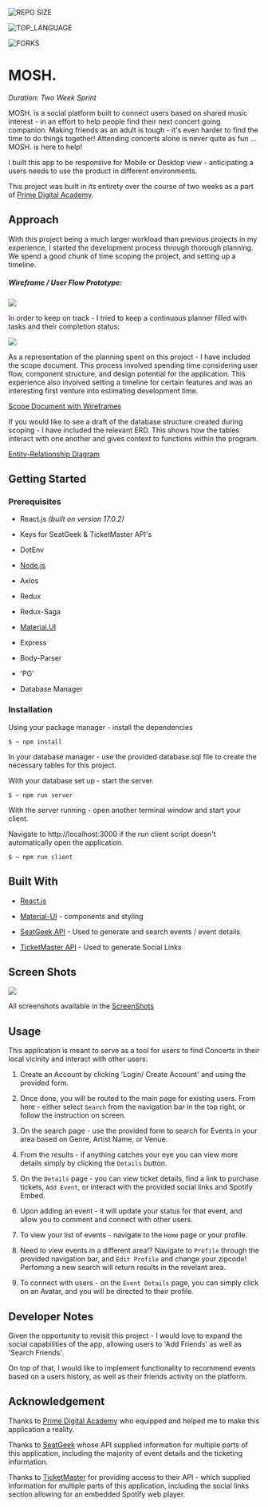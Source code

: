 
  

  

![REPO SIZE](https://img.shields.io/github/repo-size/blakesmithmn/MOSH.?style=flat-square)

  

![TOP_LANGUAGE](https://img.shields.io/github/languages/top/blakesmithmn/MOSH.?style=flat-square)

  

![FORKS](https://img.shields.io/github/forks/blakesmithmn/MOSH.?style=social)

  

  

# MOSH.

  

  

_Duration: Two Week Sprint_

  

  

MOSH. is a social platform built to connect users based on shared music interest - in an effort to help people find their next concert going companion. Making friends as an adult is tough - it's even harder to find the time to do things together! Attending concerts alone is never quite as fun ... MOSH. is here to help!

  

I built this app to be responsive for Mobile or Desktop view - anticipating a users needs to use the product in different environments.

  

This project was built in its entirety over the course of two weeks as a part of [Prime Digital Academy](www.primeacademy.io).

  

  

## Approach

  

  

With this project being a much larger workload than previous projects in my experience, I started the development process through thorough planning. We spend a good chunk of time scoping the project, and setting up a timeline.

##### Wireframe / User Flow Prototype:
  ![](/ScreenShots/Wireframes.jpg)

In order to keep on track - I tried to keep a continuous planner filled with tasks and their completion status:

  ![](/ScreenShots/Planner.png)

As a representation of the planning spent on this project - I have included the scope document. This process involved spending time considering user flow, component structure, and design potential for the application. This experience also involved setting a timeline for certain features and was an interesting first venture into estimating development time.

[Scope Document with Wireframes](https://docs.google.com/document/d/1pbcPLlckRQuP1xbaCUsxnUh4Vuuz3gLM1_c-j4q54FA/edit?usp=sharing)

  

If you would like to see a draft of the database structure created during scoping - I have included the relevant ERD. This shows how the tables interact with one another and gives context to functions within the program.

  

[Entity-Relationship Diagram](https://app.dbdesigner.net/designer/schema/563565)

  

  

## Getting Started

  

  

### Prerequisites

  

- React.js *(built on version 17.0.2)*

  

- Keys for SeatGeek & TicketMaster API's

  

- DotEnv

  

-  [Node.js](https://nodejs.org/en/)

  

- Axios

  

- Redux

  

- Redux-Saga

  

-  [Material.UI](https://mui.com)

  

- Express

  

- Body-Parser

  

- 'PG'

  

- Database Manager

  

  

### Installation

  

  

Using your package manager - install the dependencies

  

```
$ ~ npm install
```

  

  

In your database manager - use the provided database.sql file to create the necessary tables for this project.

  

  

With your database set up - start the server.

  

```
$ ~ npm run server
```

  

With the server running - open another terminal window and start your client.

  

Navigate to http://localhost:3000 if the run client script doesn't automatically open the application.

  

```
$ ~ npm run client
```

  

  

## Built With

  

  

*  [React.js](http://www.dropwizard.io/1.0.2/docs/)

  

*  [Material-UI](https://maven.apache.org/) - components and styling

  

*  [SeatGeek API](https://platform.seatgeek.com) - Used to generate and search events / event details.

  

*  [TicketMaster API](https://developer.ticketmaster.com/products-and-docs/apis/getting-started/) - Used to generate Social Links

  

## Screen Shots

  ![](/ScreenShots/Landing.png)

All screenshots available in the [ScreenShots](https://github.com/blakesmithmn/MOSH./tree/main/ScreenShots)

  
  
  

  

## Usage

  

This application is meant to serve as a tool for users to find Concerts in their local vicinity and interact with other users:

  

1. Create an Account by clicking 'Login/ Create Account' and using the provided form. 

2. Once done, you will be routed to the main page for existing users. From here - either select `Search` from the navigation bar in the top right, or follow the instruction on screen. 

3. On the search page - use the provided form to search for Events in your area based on Genre, Artist Name, or Venue. 

4. From the results - if anything catches your eye you can view more details simply by clicking the `Details` button.

5. On the `Details` page - you can view ticket details, find a link to purchase tickets, `Add Event`, or interact with the provided social links and Spotify Embed.


6. Upon adding an event - it will update your status for that event, and allow you to comment and connect with other users. 

7. To view your list of events - navigate to the `Home` page or your profile.

8. Need to view events in a different area!? Navigate to `Profile` through the provided navigation bar, and `Edit Profile` and change your zipcode! Perfoming a new search will return results in the revelant area.

9. To connect with users - on the `Event Details` page, you can simply click on an Avatar, and you will be directed to their profile. 

  

  

## Developer Notes

  

  

Given the opportunity to revisit this project - I would love to expand the social capabilities of the app, allowing users to 'Add Friends' as well as 'Search Friends'.

  

  

On top of that, I would like to implement functionality to recommend events based on a users history, as well as their friends activity on the platform.

  

  

## Acknowledgement

  

Thanks to [Prime Digital Academy](www.primeacademy.io) who equipped and helped me to make this application a reality.

  

  

Thanks to [SeatGeek](https://platform.seatgeek.com) whose API supplied information for multiple parts of this application, including the majority of event details and the ticketing information.

  

  

Thanks to [TicketMaster](https://developer.ticketmaster.com/products-and-docs/apis/getting-started/) for providing access to their API - which supplied information for multiple parts of this application, including the social links section allowing for an embedded Spotify web player.